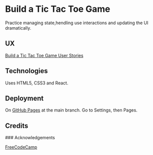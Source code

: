 # Build a Tic Tac Toe Game

Practice managing state,hendling use interactions and updating the UI dramatically.

## UX

[Build a Tic Tac Toe Game User Stories](https://www.freecodecamp.org/learn/full-stack-developer/lab-tic-tac-toe/build-a-tic-tac-toe-game)

## Technologies

Uses HTML5, CSS3 and React.

## Deployment

On [GitHub Pages](https://derektypist.github.io/build-a-tic-tac-toe-game) at the main branch.  Go to Settings, then Pages.

## Credits

### Acknowledgements

[FreeCodeCamp](https://www.freecodecamp.org)
